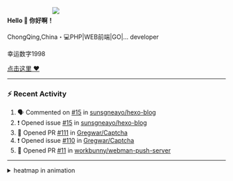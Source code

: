 

<img align="right" width="400" src="https://github-readme-stats.vercel.app/api?username=sunsgneayo&show_icons=true&text_color=24292e&bg_color=f7f4ed&hide_title=false" />


#### Hello 👋 你好啊！

ChongQing,China・💻PHP|WEB前端|GO|... developer 

幸运数字1998

[点击这里 :heart:](https://github.com/sunsgneayo)


---

### :zap: Recent Activity
<!--START_SECTION:activity-->
1. 🗣 Commented on [#15](https://github.com/sunsgneayo/hexo-blog/issues/15) in [sunsgneayo/hexo-blog](https://github.com/sunsgneayo/hexo-blog)
2. ❗️ Opened issue [#15](https://github.com/sunsgneayo/hexo-blog/issues/15) in [sunsgneayo/hexo-blog](https://github.com/sunsgneayo/hexo-blog)
3. 💪 Opened PR [#111](https://github.com/Gregwar/Captcha/pull/111) in [Gregwar/Captcha](https://github.com/Gregwar/Captcha)
4. ❗️ Opened issue [#110](https://github.com/Gregwar/Captcha/issues/110) in [Gregwar/Captcha](https://github.com/Gregwar/Captcha)
5. 💪 Opened PR [#11](https://github.com/workbunny/webman-push-server/pull/11) in [workbunny/webman-push-server](https://github.com/workbunny/webman-push-server)
<!--END_SECTION:activity-->

---



<details>
<summary> heatmap in animation</summary>

[![github contribution grid snake animation](https://raw.githubusercontent.com/sunsgneayo/sunsgneayo/input/github-contribution-grid-snake.svg)](https://github.com/sunsgneayo)

</details>


<!--
 <details>

  <summary>contributions in 3D</summary>

 ![](https://raw.githubusercontent.com/sunsgneayo/sunsgneayo/profile-3d-contrib/profile-green.svg#gh-light-mode-only)
  ![](https://raw.githubusercontent.com/sunsgneayo/sunsgneayo/profile-3d-contrib/profile-night-green.svg#gh-dark-mode-only)

 </details>
 </p>
-->

